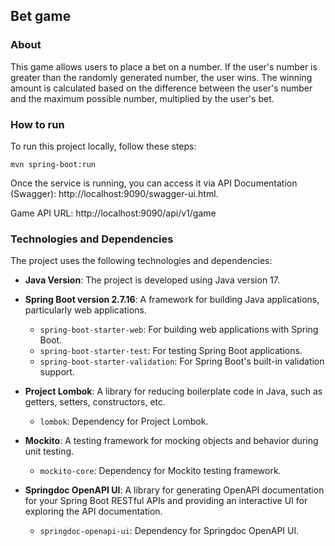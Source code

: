 ## Bet game

### About

This game allows users to place a bet on a number. If the user's number is greater than the randomly generated number, the user wins. The winning amount is calculated based on the difference between the user's number and the maximum possible number, multiplied by the user's bet.

### How to run
To run this project locally, follow these steps:

```mvn spring-boot:run```

Once the service is running, you can access it via API Documentation (Swagger): http://localhost:9090/swagger-ui.html.

Game API URL: http://localhost:9090/api/v1/game

### Technologies and Dependencies
The project uses the following technologies and dependencies:

- **Java Version**: The project is developed using Java version 17.

- **Spring Boot version 2.7.16**: A framework for building Java applications, particularly web applications.
    - `spring-boot-starter-web`: For building web applications with Spring Boot.
    - `spring-boot-starter-test`: For testing Spring Boot applications.
    - `spring-boot-starter-validation`: For Spring Boot's built-in validation support.

- **Project Lombok**: A library for reducing boilerplate code in Java, such as getters, setters, constructors, etc.
    - `lombok`: Dependency for Project Lombok.

- **Mockito**: A testing framework for mocking objects and behavior during unit testing.
    - `mockito-core`: Dependency for Mockito testing framework.

- **Springdoc OpenAPI UI**: A library for generating OpenAPI documentation for your Spring Boot RESTful APIs and providing an interactive UI for exploring the API documentation.
    - `springdoc-openapi-ui`: Dependency for Springdoc OpenAPI UI.
